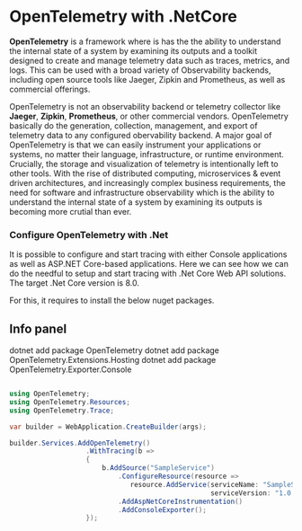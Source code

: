 # OpenTelemetry with .NetCore

**OpenTelemetry** is a framework where is has the the ability to understand the internal state of a system by examining its outputs and a toolkit designed to create and manage telemetry data such as traces, metrics, and logs. This can be used with a broad variety of Observability backends, including open source tools like Jaeger, Zipkin and Prometheus, as well as commercial offerings.

OpenTelemetry is not an observability backend or telemetry collector like **Jaeger**, **Zipkin**, **Prometheus**, or other commercial vendors. OpenTelemetry basically do the generation, collection, management, and export of telemetry data to any configured obervability backend. A major goal of OpenTelemetry is that we can easily instrument your applications or systems, no matter their language, infrastructure, or runtime environment. Crucially, the storage and visualization of telemetry is intentionally left to other tools. With the rise of distributed computing, microservices & event driven architectures, and increasingly complex business requirements, the need for software and infrastructure observability which is the ability to understand the internal state of a system by examining its outputs is becoming more crutial than ever.

### Configure OpenTelemetry with .Net

It is possible to configure and start tracing with either Console applications as well as ASP.NET Core-based applications. Here we can see how we can do the needful to setup and start tracing with .Net Core Web API solutions. The target .Net Core version is 8.0.

For this, it requires to install the below nuget packages.
## Info panel
dotnet add package OpenTelemetry
dotnet add package OpenTelemetry.Extensions.Hosting
dotnet add package OpenTelemetry.Exporter.Console

```csharp

using OpenTelemetry;
using OpenTelemetry.Resources;
using OpenTelemetry.Trace;

var builder = WebApplication.CreateBuilder(args);

builder.Services.AddOpenTelemetry()
                   .WithTracing(b =>
                   {
                       b.AddSource("SampleService")
                           .ConfigureResource(resource =>
                              resource.AddService(serviceName: "SampleService",
                                                  serviceVersion: "1.0.0.0"))
                           .AddAspNetCoreInstrumentation()
                           .AddConsoleExporter();
                   });
```
